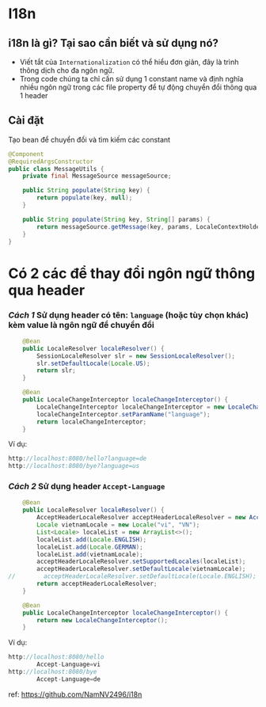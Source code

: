 # I18n

## i18n là gì? Tại sao cần biết và sử dụng nó?

- Viết tắt của `Internationalization` có thể hiểu đơn giản, đây là trình thông dịch cho đa ngôn ngữ.
- Trong code chúng ta chỉ cần sử dụng 1 constant name và định nghĩa nhiều ngôn ngữ trong các file property để tự động chuyển đổi thông qua 1 header

## Cài đặt

Tạo bean để chuyển đổi và tìm kiếm các constant

```java
@Component
@RequiredArgsConstructor
public class MessageUtils {
    private final MessageSource messageSource;

    public String populate(String key) {
        return populate(key, null);
    }

    public String populate(String key, String[] params) {
        return messageSource.getMessage(key, params, LocaleContextHolder.getLocale());
    }
}

```

# Có 2 các để thay đổi ngôn ngữ thông qua header


### *Cách 1* Sử dụng header có tên: `language`  (hoặc tùy chọn khác) kèm value là ngôn ngữ để chuyển đổi

```java
    @Bean
    public LocaleResolver localeResolver() {
        SessionLocaleResolver slr = new SessionLocaleResolver();
        slr.setDefaultLocale(Locale.US);
        return slr;
    }

    @Bean
    public LocaleChangeInterceptor localeChangeInterceptor() {
        LocaleChangeInterceptor localeChangeInterceptor = new LocaleChangeInterceptor();
        localeChangeInterceptor.setParamName("language");
        return localeChangeInterceptor;
    }

```

Ví dụ:
```java
http://localhost:8080/hello?language=de
http://localhost:8080/bye?language=us

```

### *Cách 2* Sử dụng header `Accept-Language`

```java
    @Bean
    public LocaleResolver localeResolver() {
        AcceptHeaderLocaleResolver acceptHeaderLocaleResolver = new AcceptHeaderLocaleResolver();
        Locale vietnamLocale = new Locale("vi", "VN");
        List<Locale> localeList = new ArrayList<>();
        localeList.add(Locale.ENGLISH);
        localeList.add(Locale.GERMAN);
        localeList.add(vietnamLocale);
        acceptHeaderLocaleResolver.setSupportedLocales(localeList);
        acceptHeaderLocaleResolver.setDefaultLocale(vietnamLocale);
//        acceptHeaderLocaleResolver.setDefaultLocale(Locale.ENGLISH);
        return acceptHeaderLocaleResolver;
    }

    @Bean
    public LocaleChangeInterceptor localeChangeInterceptor() {
        return new LocaleChangeInterceptor();
    }
```

Ví dụ:
```java
http://localhost:8080/hello
        Accept-Language=vi
http://localhost:8080/bye
        Accept-Language=de
```


ref: https://github.com/NamNV2496/i18n
